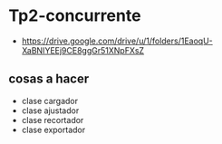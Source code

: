 # Tp2-concurrente

- https://drive.google.com/drive/u/1/folders/1EaoqU-XaBNIYEEj9CE8ggGr51XNpFXsZ

## cosas a hacer

- clase cargador
- clase ajustador
- clase recortador
- clase exportador
